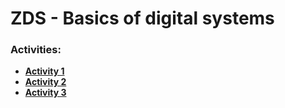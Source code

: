# ZDS - Basics of digital systems

### Activities:
* **[Activity 1](https://github.com/patrick11514/VSB/tree/main/Semester1/ZDS/A1)**
* **[Activity 2](https://github.com/patrick11514/VSB/tree/main/Semester1/ZDS/A2)**
* **[Activity 3](https://github.com/patrick11514/VSB/tree/main/Semester1/ZDS/A3)**